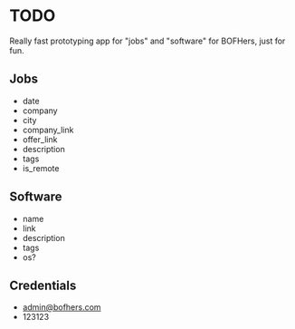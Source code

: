 # TODO

Really fast prototyping app for "jobs" and "software" for BOFHers, just for fun.

## Jobs

- date
- company
- city
- company_link
- offer_link
- description
- tags
- is_remote

## Software

- name
- link
- description
- tags
- os?

## Credentials

- admin@bofhers.com
- 123123